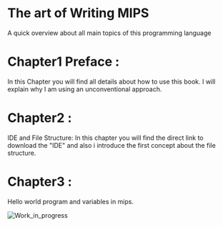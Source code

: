 # The art of Writing MIPS
A quick overview about all main topics of this programming language

# Chapter1 Preface : 
   In this Chapter you will find all details about how to use this book. 
   I will explain why I am using an unconventional approach. 

# Chapter2 :
   IDE and File Structure: In this chapter you will find the direct link to download the "IDE" 
   and also i introduce the first concept about the file structure.
            
# Chapter3 : 
  Hello world program and variables in mips.

  ![Work_in_progress](http://cliffordgarstang.com/wp-content/uploads/2013/01/Work_in_progress.png)

            
      
